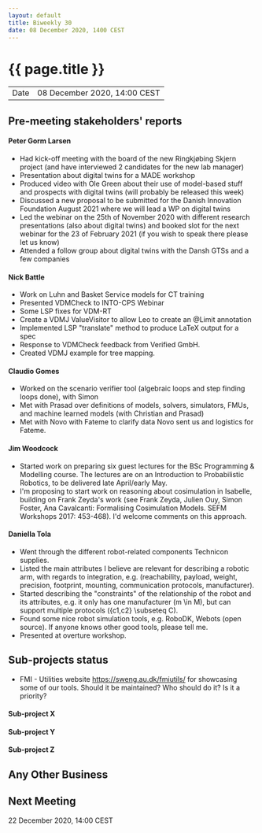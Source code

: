 ```yaml
---
layout: default
title: Biweekly 30
date: 08 December 2020, 1400 CEST
---
```


<script src="https://code.jquery.com/jquery-1.11.1.min.js">
</script>
<script src="/javascripts/edit.js"></script>
<script>setEditButonNm();</script>

# {{ page.title }}

|||
|---|---|
| Date | 08 December 2020, 14:00 CEST |


## Pre-meeting stakeholders' reports

<!-- Please keep in mind that the minutes are publicly available.-->

#### Peter Gorm Larsen
* Had kick-off meeting with the board of the new Ringkjøbing Skjern project (and have interviewed 2 candidates for the new lab manager)
* Presentation about digital twins for a MADE workshop
* Produced video with Ole Green about their use of model-based stuff and prospects with digital twins (will probably be released this week)
* Discussed a new proposal to be submitted for the Danish Innovation Foundation August 2021 where we will lead a WP on digital twins
* Led the webinar on the 25th of November 2020 with different research presentations (also about digital twins) and booked slot for the next webinar for the 23 of February 2021 (if you wish to speak there please let us know)
* Attended a follow group about digital twins with the Dansh GTSs and a few companies

#### Nick Battle
* Work on Luhn and Basket Service models for CT training
* Presented VDMCheck to INTO-CPS Webinar
* Some LSP fixes for VDM-RT
* Create a VDMJ ValueVisitor to allow Leo to create an @Limit annotation
* Implemented LSP "translate" method to produce LaTeX output for a spec
* Response to VDMCheck feedback from Verified GmbH.
* Created VDMJ example for tree mapping.

#### Claudio Gomes
* Worked on the scenario verifier tool (algebraic loops and step finding loops done), with Simon
* Met with Prasad over definitions of models, solvers, simulators, FMUs, and machine learned models (with Christian and Prasad)
* Met with Novo with Fateme to clarify data Novo sent us and logistics for Fateme.

#### Jim Woodcock
* Started work on preparing six guest lectures for the BSc Programming & Modelling course. The lectures are on an Introduction to Probabilistic Robotics, to be delivered late April/early May.
* I'm proposing to start work on reasoning about cosimulation in Isabelle, building on Frank Zeyda's work (see Frank Zeyda, Julien Ouy, Simon Foster, Ana Cavalcanti: Formalising Cosimulation Models. SEFM Workshops 2017: 453-468). I'd welcome comments on this approach.

#### Daniella Tola
* Went through the different robot-related components Technicon supplies.
* Listed the main attributes I believe are relevant for describing a robotic arm, with regards to integration, e.g. (reachability, payload, weight, precision, footprint, mounting, communication protocols, manufacturer). 
* Started describing the "constraints" of the relationship of the robot and its attributes, e.g. it only has one manufacturer (m \in M), but can support multiple protocols ({c1,c2} \subseteq C).
* Found some nice robot simulation tools, e.g. RoboDK, Webots (open source). If anyone knows other good tools, please tell me.
* Presented at overture workshop.
   

## Sub-projects status

* FMI - Utilities website https://sweng.au.dk/fmiutils/ for showcasing some of our tools. Should it be maintained? Who should do it? Is it a priority? 

#### Sub-project X

#### Sub-project Y

#### Sub-project Z

##  Any Other Business

Next Meeting
------------

22 December 2020, 14:00 CEST


<div id="edit_page_div"></div>
